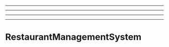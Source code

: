 -------------------------------------------------------------
----------------------------------------------------------------------------------------------------
----------------------------------------------------------------------------------------------------
----------------------------------------------------------------------------------------------------
# RestaurantManagementSystem
